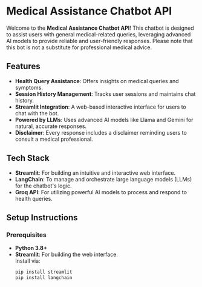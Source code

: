 # Medical Assistance Chatbot API

Welcome to the **Medical Assistance Chatbot API**! This chatbot is designed to assist users with general medical-related queries, leveraging advanced AI models to provide reliable and user-friendly responses. Please note that this bot is not a substitute for professional medical advice.

## Features

- **Health Query Assistance**: Offers insights on medical queries and symptoms.
- **Session History Management**: Tracks user sessions and maintains chat history.
- **Streamlit Integration**: A web-based interactive interface for users to chat with the bot.
- **Powered by LLMs**: Uses advanced AI models like Llama and Gemini for natural, accurate responses.
- **Disclaimer**: Every response includes a disclaimer reminding users to consult a medical professional.

## Tech Stack

- **Streamlit**: For building an intuitive and interactive web interface.
- **LangChain**: To manage and orchestrate large language models (LLMs) for the chatbot's logic.
- **Groq API**: For utilizing powerful AI models to process and respond to health queries.

## Setup Instructions

### Prerequisites

- **Python 3.8+**
- **Streamlit**: For building the web interface.  
  Install via:  
  ```bash
  pip install streamlit
  pip install langchain
  
